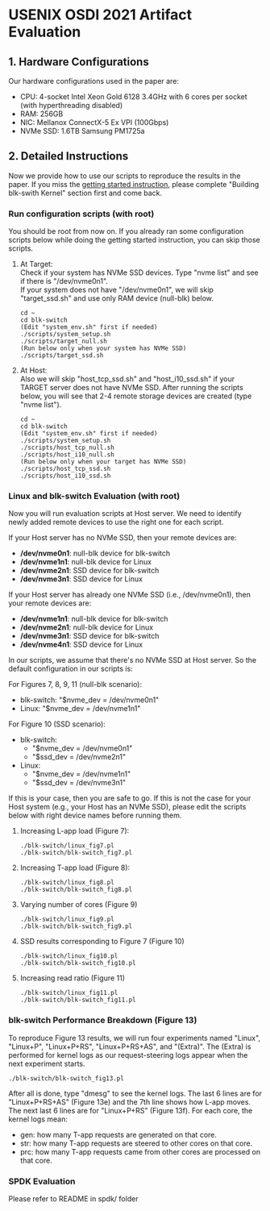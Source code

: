 # USENIX OSDI 2021 Artifact Evaluation

## 1. Hardware Configurations
Our hardware configurations used in the paper are:
- CPU: 4-socket Intel Xeon Gold 6128 3.4GHz with 6 cores per socket (with hyperthreading disabled)
- RAM: 256GB
- NIC: Mellanox ConnectX-5 Ex VPI (100Gbps)
- NVMe SSD: 1.6TB Samsung PM1725a

## 2. Detailed Instructions
Now we provide how to use our scripts to reproduce the results in the paper. 
If you miss the [getting started instruction](https://github.com/resource-disaggregation/blk-switch#getting-started-guide), please complete "Building blk-swith Kernel" section first and come back.

### Run configuration scripts (with root)
You should be root from now on. If you already ran some configuration scripts below while doing the getting started instruction, you can skip those scripts.

1. At Target:  
 Check if your system has NVMe SSD devices. Type "nvme list" and see if there is "/dev/nvme0n1".  
 If your system does not have "/dev/nvme0n1", we will skip "target_ssd.sh" and use only RAM device (null-blk) below.

   ```
   cd ~
   cd blk-switch
   (Edit "system_env.sh" first if needed)
   ./scripts/system_setup.sh
   ./scripts/target_null.sh
   (Run below only when your system has NVMe SSD)
   ./scripts/target_ssd.sh
   ```
   
2. At Host:  
 Also we will skip "host_tcp_ssd.sh" and "host_i10_ssd.sh" if your TARGET server does not have NVMe SSD.
 After running the scripts below, you will see that 2-4 remote storage devices are created (type "nvme list").
   ```
   cd ~
   cd blk-switch
   (Edit "system_env.sh" first if needed)
   ./scripts/system_setup.sh
   ./scripts/host_tcp_null.sh
   ./scripts/host_i10_null.sh
   (Run below only when your target has NVMe SSD)
   ./scripts/host_tcp_ssd.sh
   ./scripts/host_i10_ssd.sh
   ```

### Linux and blk-switch Evaluation (with root)
Now you will run evaluation scripts at Host server. We need to identify newly added remote devices to use the right one for each script.  

If your Host server has no NVMe SSD, then your remote devices are:
- **/dev/nvme0n1**: null-blk device for blk-switch
- **/dev/nvme1n1**: null-blk device for Linux
- **/dev/nvme2n1**: SSD device for blk-switch
- **/dev/nvme3n1**: SSD device for Linux

If your Host server has already one NVMe SSD (i.e., /dev/nvme0n1), then your remote devices are:
- **/dev/nvme1n1**: null-blk device for blk-switch
- **/dev/nvme2n1**: null-blk device for Linux
- **/dev/nvme3n1**: SSD device for blk-switch
- **/dev/nvme4n1**: SSD device for Linux

In our scripts, we assume that there's no NVMe SSD at Host server. So the default configuration in our scripts is:  

For Figures 7, 8, 9, 11 (null-blk scenario):
- blk-switch: "$nvme_dev = /dev/nvme0n1"
- Linux: "$nvme_dev = /dev/nvme1n1"

For Figure 10 (SSD scenario):
- blk-switch:
   - "$nvme_dev = /dev/nvme0n1"
   - "$ssd_dev = /dev/nvme2n1"
- Linux:
   - "$nvme_dev = /dev/nvme1n1"
   - "$ssd_dev = /dev/nvme3n1"

If this is your case, then you are safe to go. If this is not the case for your Host system (e.g., your Host has an NVMe SSD), please edit the scripts below with right device names before running them.

1. Increasing L-app load (Figure 7):

   ```
   ./blk-switch/linux_fig7.pl
   ./blk-switch/blk-switch_fig7.pl
   ```

2. Increasing T-app load (Figure 8):

   ```
   ./blk-switch/linux_fig8.pl
   ./blk-switch/blk-switch_fig8.pl
   ```

3. Varying number of cores (Figure 9)

   ```
   ./blk-switch/linux_fig9.pl
   ./blk-switch/blk-switch_fig9.pl
   ```

4. SSD results corresponding to Figure 7 (Figure 10)

   ```
   ./blk-switch/linux_fig10.pl
   ./blk-switch/blk-switch_fig10.pl
   ```

5. Increasing read ratio (Figure 11)
  
   ```
   ./blk-switch/linux_fig11.pl
   ./blk-switch/blk-switch_fig11.pl
   ```

### blk-switch Performance Breakdown (Figure 13)
To reproduce Figure 13 results, we will run four experiments named "Linux", "Linux+P", "Linux+P+RS", "Linux+P+RS+AS", and "(Extra)". The (Extra) is performed for kernel logs as our request-steering logs appear when the next experiment starts.
   ```
   ./blk-switch/blk-switch_fig13.pl
   ```

After all is done, type "dmesg" to see the kernel logs. The last 6 lines are for "Linux+P+RS+AS" (Figure 13e) and the 7th line shows how L-app moves. The next last 6 lines are for "Linux+P+RS" (Figure 13f). For each core, the kernel logs mean:
- gen: how many T-app requests are generated on that core.
- str: how many T-app requests are steered to other cores on that core.
- prc: how many T-app requests came from other cores are processed on that core.

### SPDK Evaluation
Please refer to README in spdk/ folder
